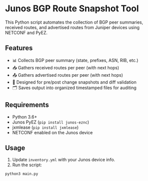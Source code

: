 # Junos BGP Route Snapshot Tool

This Python script automates the collection of BGP peer summaries, received routes, and advertised routes from Juniper devices using NETCONF and PyEZ.

## Features

- 📊 Collects BGP peer summary (state, prefixes, ASN, RIB, etc.)
- 📥 Gathers received routes per peer (with next hops)
- 📤 Gathers advertised routes per peer (with next hops)
- 🧠 Designed for pre/post change snapshots and diff validation
- 🗂 Saves output into organized timestamped files for auditing

## Requirements

- Python 3.6+
- Junos PyEZ (`pip install junos-eznc`)
- jxmlease (`pip install jxmlease`)
- NETCONF enabled on the Junos device

## Usage

1. Update `inventory.yml` with your Junos device info.
2. Run the script:

```bash
python3 main.py